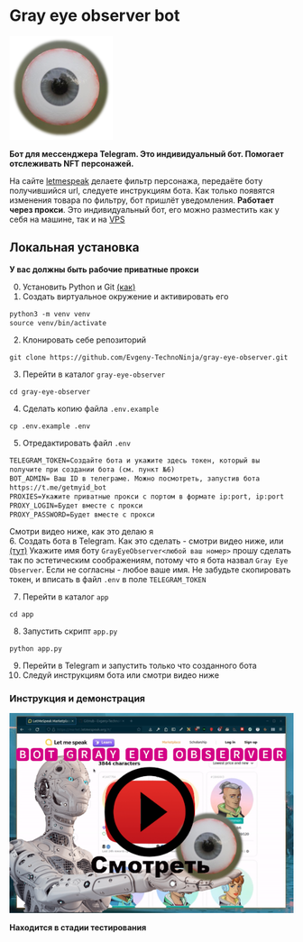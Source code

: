 # Gray eye observer bot

![avatar](images/eyegraybotavatar.png)

**Бот для мессенджера Telegram. Это индивидуальный бот. Помогает отслеживать NFT персонажей.**

На сайте [letmespeak](https://market.letmespeak.org/)  делаете фильтр персонажа, передаёте боту получившийся url, 
следуете инструкциям бота. Как только появятся изменения товара 
по фильтру, бот пришлёт уведомления. **Работает через прокси**. Это индивидуальный бот, 
его можно разместить как у себя на машине, так и на [VPS](https://ru.wikipedia.org/wiki/VPS)

## Локальная установка
**У вас должны быть рабочие приватные прокси**

0. Установить Python и Git [(как)](https://www.google.com/)
1. Создать виртуальное окружение и активировать его
```shell
python3 -m venv venv
source venv/bin/activate
```
2. Клонировать себе репозиторий
```shell
git clone https://github.com/Evgeny-TechnoNinja/gray-eye-observer.git
```
3. Перейти в каталог `gray-eye-observer`
```shell
cd gray-eye-observer
```
4. Сделать копию файла `.env.example`
```shell
cp .env.example .env
```
5. Отредактировать файл `.env`
```.env
TELEGRAM_TOKEN=Создайте бота и укажите здесь токен, который вы получите при создании бота (см. пункт №6)
BOT_ADMIN= Ваш ID в телеграме. Можно посмотреть, запустив бота https://t.me/getmyid_bot
PROXIES=Укажите приватные прокси с портом в формате ip:port, ip:port
PROXY_LOGIN=Будет вместе с прокси
PROXY_PASSWORD=Будет вместе с прокси
```
Смотри видео ниже, как это делаю я  
6. Создать бота в Telegram. Как это сделать - смотри видео ниже, или [(тут)](https://www.google.com/)
Укажите имя боту `GrayEyeObserver<любой ваш номер>` прошу сделать так по эстетическим соображениям,
потому что я бота назвал `Gray Eye Observer`. Если не согласны - любое ваше имя. 
Не забудьте скопировать токен, и вписать в файл `.env` в поле `TELEGRAM_TOKEN`  

7. Перейти в каталог `app`
```shell
cd app
```  
8. Запустить скрипт `app.py`
```shell
python app.py
```  
9. Перейти в Telegram и запустить только что созданного бота
10. Следуй инструкциям бота или смотри видео ниже

### Инструкция и демонстрация
[![Parser Gift](images/look.png)](https://youtu.be/Q-EC04QKuRQ)

**Находится в стадии тестирования**
